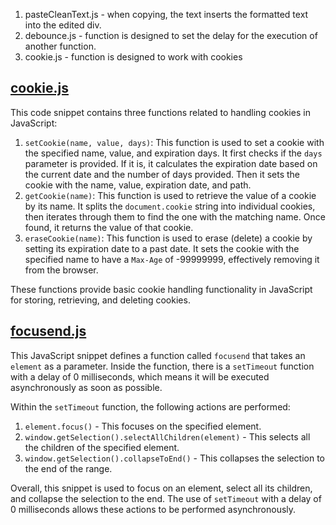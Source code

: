 1. pasteCleanText.js - when copying, the text inserts the formatted text into the edited div.
2. debounce.js - function is designed to set the delay for the execution of another function.
3. cookie.js -  function is designed to work with cookies




## [cookie.js](https://github.com/pigrov/javascript-snippets/blob/main/cookie.js)
This code snippet contains three functions related to handling cookies in JavaScript:

1. `setCookie(name, value, days)`: This function is used to set a cookie with the specified name, value, and expiration days. It first checks if the `days` parameter is provided. If it is, it calculates the expiration date based on the current date and the number of days provided. Then it sets the cookie with the name, value, expiration date, and path.
2. `getCookie(name)`: This function is used to retrieve the value of a cookie by its name. It splits the `document.cookie` string into individual cookies, then iterates through them to find the one with the matching name. Once found, it returns the value of that cookie.
3. `eraseCookie(name)`: This function is used to erase (delete) a cookie by setting its expiration date to a past date. It sets the cookie with the specified name to have a `Max-Age` of -99999999, effectively removing it from the browser.

These functions provide basic cookie handling functionality in JavaScript for storing, retrieving, and deleting cookies.



## [focusend.js](https://github.com/pigrov/javascript-snippets/blob/main/focusend.js)
This JavaScript snippet defines a function called `focusend` that takes an `element` as a parameter. Inside the function, there is a `setTimeout` function with a delay of 0 milliseconds, which means it will be executed asynchronously as soon as possible. 

Within the `setTimeout` function, the following actions are performed:
1. `element.focus()` - This focuses on the specified element.
2. `window.getSelection().selectAllChildren(element)` - This selects all the children of the specified element.
3. `window.getSelection().collapseToEnd()` - This collapses the selection to the end of the range.

Overall, this snippet is used to focus on an element, select all its children, and collapse the selection to the end. The use of `setTimeout` with a delay of 0 milliseconds allows these actions to be performed asynchronously.

